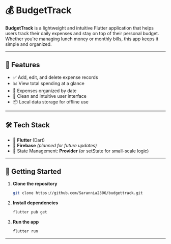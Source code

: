 # 💰 BudgetTrack

**BudgetTrack** is a lightweight and intuitive Flutter application that helps users track their daily expenses and stay on top of their personal budget. Whether you're managing lunch money or monthly bills, this app keeps it simple and organized.

---

## 📱 Features

- ✅ Add, edit, and delete expense records
- 📊 View total spending at a glance
- 🧾 Expenses organized by date
- 🧠 Clean and intuitive user interface
- 📦 Local data storage for offline use

---

## 🛠️ Tech Stack

- 💙 **Flutter** (Dart)
- 🔐 **Firebase** *(planned for future updates)*
- 📂 State Management: **Provider** (or setState for small-scale logic)

---

## 🚀 Getting Started

1. **Clone the repository**
   ```bash
   git clone https://github.com/Sarannia2306/budgettrack.git
   ```
2. **Install dependencies**
   ```bash
   flutter pub get
   ```
3. **Run the app**
   ```bash
   flutter run
   ```
---
